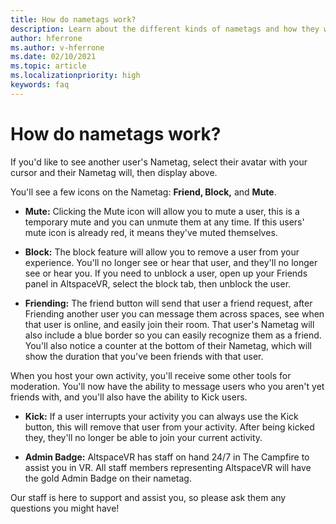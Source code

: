 ```yaml
---
title: How do nametags work?
description: Learn about the different kinds of nametags and how they work in AltspaceVR.
author: hferrone
ms.author: v-hferrone
ms.date: 02/10/2021
ms.topic: article
ms.localizationpriority: high
keywords: faq
---
```


# How do nametags work?

If you'd like to see another user's Nametag, select their avatar with your cursor and their Nametag will, then display above.

You'll see a few icons on the Nametag: **Friend, Block,** and **Mute**.

* **Mute:** Clicking the Mute icon will allow you to mute a user, this is a temporary mute and you can unmute them at any time. If this users' mute icon is already red, it means they've muted themselves.

* **Block:** The block feature will allow you to remove a user from your experience. You'll no longer see or hear that user, and they'll no longer see or hear you. If you need to unblock a user, open up your Friends panel in AltspaceVR, select the block tab, then unblock the user.

* **Friending:** The friend button will send that user a friend request, after Friending another user you can message them across spaces, see when that user is online, and easily join their room. That user's Nametag will also include a blue border so you can easily recognize them as a friend. You'll also notice a counter at the bottom of their Nametag, which will show the duration that you've been friends with that user.

When you host your own activity, you'll receive some other tools for moderation. You'll now have the ability to message users who you aren't yet friends with, and you'll also have the ability to Kick users.

* **Kick:** If a user interrupts your activity you can always use the Kick button, this will remove that user from your activity. After being kicked they, they'll no longer be able to join your current activity. 

* **Admin Badge:** AltspaceVR has staff on hand 24/7 in The Campfire to assist you in VR. All staff members representing AltspaceVR will have the gold Admin Badge on their nametag.

Our staff is here to support and assist you, so please ask them any questions you might have! 